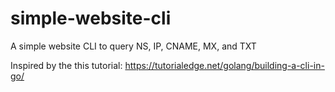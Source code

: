 # simple-website-cli
A simple website CLI to query NS, IP, CNAME, MX, and TXT

Inspired by the this tutorial: https://tutorialedge.net/golang/building-a-cli-in-go/

